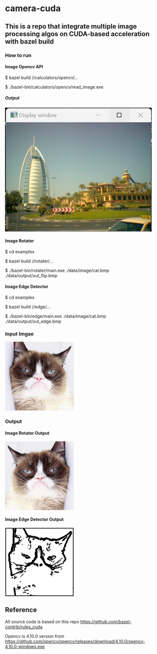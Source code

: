 # camera-cuda 

## This is a repo that integrate multiple image processing algos on CUDA-based acceleration with bazel build

### How to run
#### Image Opencv API
$ bazel build //calculators/opencv/...

$ ./bazel-bin/calculators/opencv/read_image.exe

##### Output

![Image text](https://github.com/cuiyixin555/camera-cuda/blob/master/opencv_imread.png)

#### Image Rotater
$ cd examples

$ bazel build //rotater/...  

$ ./bazel-bin/rotater/main.exe ./data/image/cat.bmp ./data/output/out_flip.bmp

#### Image Edge Detector

$ cd examples

$ bazel build //edge/...

$ ./bazel-bin/edge/main.exe ./data/image/cat.bmp ./data/output/out_edge.bmp

### Input Imgae
![Image text](https://github.com/cuiyixin555/camera-cuda/blob/master/examples/data/image/cat.bmp)

### Output 
#### Image Rotater Output
![Image text](https://github.com/cuiyixin555/camera-cuda/blob/master/examples/data/output/out_flip.bmp)

#### Image Edge Detector Output
![Image text](https://github.com/cuiyixin555/camera-cuda/blob/master/examples/data/output/out_edge.bmp)

## Reference
All source code is based on this repo https://github.com/bazel-contrib/rules_cuda 

Opencv is 4.10.0 version from https://github.com/opencv/opencv/releases/download/4.10.0/opencv-4.10.0-windows.exe
